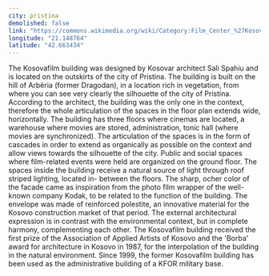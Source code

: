 ```yaml
---
city: pristina
demolished: false
link: "https://commons.wikimedia.org/wiki/Category:Film_Center_%27Kosovafilm%27"
longitude: "21.148764"
latitude: "42.663434"
---
```

The Kosovafilm building was designed by Kosovar architect Sali Spahiu and is located on the outskirts of the city of Pristina. The building is built on the hill of Arbëria (former Dragodan), in a location rich in vegetation, from where you can see very clearly the silhouette of the city of Pristina. According to the architect, the building was the only one in the context, therefore the whole articulation of the spaces in the floor plan extends wide, horizontally. The building has three floors where cinemas are located, a warehouse where movies are stored, administration, tonic hall (where movies are synchronized). The articulation of the spaces is in the form of cascades in order to extend as organically as possible on the context and allow views towards the silhouette of the city. Public and social spaces where film-related events were held are organized on the ground floor. The spaces inside the building receive a natural source of light through roof striped lighting, located in- between the floors. The sharp, ocher color of the facade came as inspiration from the photo film wrapper of the well-known company Kodak, to be related to the function of the building. The envelope was made of reinforced polestite, an innovative material for the Kosovo construction market of that period. The external architectural expression is in contrast with the environmental context, but in complete harmony, complementing each other. The Kosovafilm building received the first prize of the Association of Applied Artists of Kosovo and the 'Borba' award for architecture in Kosovo in 1987, for the interpolation of the building in the natural environment. Since 1999, the former Kosovafilm building has been used as the administrative building of a KFOR military base.
